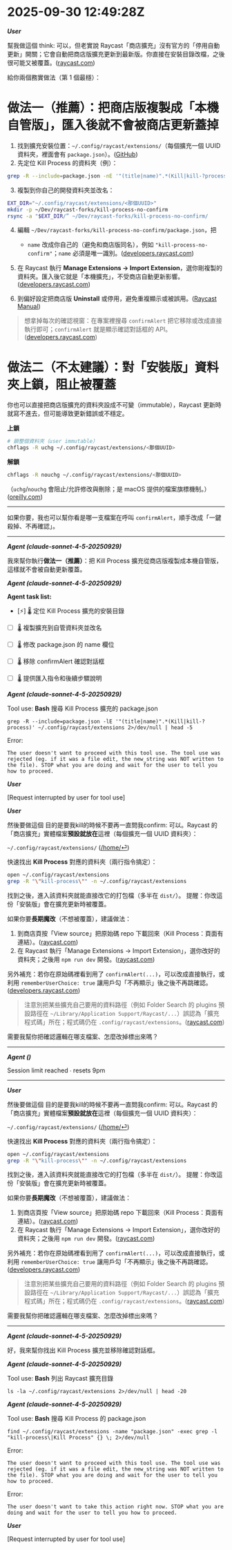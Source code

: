 <!-- Generated by SpecStory -->

# 2025-09-30 12:49:28Z

<!-- Claude Code Session 2344c2cb-4a84-4c49-8ffa-122448334712 (2025-09-30_12-49-28Z) -->

_**User**_

幫我做這個 think: 可以，但老實說 Raycast「商店擴充」沒有官方的「停用自動更新」開關；它會自動把商店版擴充更新到最新版。你直接在安裝目錄改檔，之後很可能又被覆蓋。([raycast.com][1])

給你兩個務實做法（第 1 個最穩）：

# 做法一（推薦）：把商店版複製成「本機自管版」，匯入後就不會被商店更新蓋掉

1. 找到擴充安裝位置：`~/.config/raycast/extensions/`（每個擴充一個 UUID 資料夾，裡面會有 `package.json`）。([GitHub][2])
2. 先定位 Kill Process 的資料夾（例）：

```bash
grep -R --include=package.json -nE '"(title|name)".*(Kill|kill-?process)' ~/.config/raycast/extensions
```

3. 複製到你自己的開發資料夾並改名：

```bash
EXT_DIR="~/.config/raycast/extensions/<那個UUID>"
mkdir -p ~/Dev/raycast-forks/kill-process-no-confirm
rsync -a "$EXT_DIR/” ~/Dev/raycast-forks/kill-process-no-confirm/
```

4. 編輯 `~/Dev/raycast-forks/kill-process-no-confirm/package.json`，把

   * `name` 改成你自己的（避免和商店版同名），例如 `"kill-process-no-confirm"`；`name` 必須是唯一識別。([developers.raycast.com][3])
5. 在 Raycast 執行 **Manage Extensions → Import Extension**，選你剛複製的資料夾。匯入後它就是「本機擴充」，不受商店自動更新影響。([developers.raycast.com][4])
6. 到偏好設定把商店版 **Uninstall** 或停用，避免重複顯示或被誤用。([Raycast Manual][5])

> 想拿掉每次的確認視窗：在專案裡搜尋 `confirmAlert` 把它移除或改成直接執行即可；`confirmAlert` 就是顯示確認對話框的 API。([developers.raycast.com][6])

# 做法二（不太建議）：對「安裝版」資料夾上鎖，阻止被覆蓋

你也可以直接把商店版擴充的資料夾設成不可變（immutable），Raycast 更新時就寫不進去，但可能導致更新錯誤或不穩定。

**上鎖**

```bash
# 鎖整個資料夾（user immutable）
chflags -R uchg ~/.config/raycast/extensions/<那個UUID>
```

**解鎖**

```bash
chflags -R nouchg ~/.config/raycast/extensions/<那個UUID>
```

（`uchg`/`nouchg` 會阻止/允許修改與刪除；是 macOS 提供的檔案旗標機制。）([oreilly.com][7])

---

如果你要，我也可以幫你看是哪一支檔案在呼叫 `confirmAlert`，順手改成「一鍵殺掉、不再確認」。

[1]: https://www.raycast.com/blog/how-raycast-api-extensions-work?utm_source=chatgpt.com "How the Raycast API and extensions work"
[2]: https://github.com/raycast/extensions/issues/12658?utm_source=chatgpt.com "could not find extension's manifest file Domain #12658"
[3]: https://developers.raycast.com/information/manifest "Manifest | Raycast API"
[4]: https://developers.raycast.com/information/developer-tools/manage-extensions-command?utm_source=chatgpt.com "Manage Extensions Command"
[5]: https://manual.raycast.com/store?utm_source=chatgpt.com "Store"
[6]: https://developers.raycast.com/api-reference/feedback/alert?utm_source=chatgpt.com "Alert"
[7]: https://www.oreilly.com/library/view/mac-os-x/0596003706/re170.html?utm_source=chatgpt.com "chflags - Mac OS X in a Nutshell [Book]"


---

_**Agent (claude-sonnet-4-5-20250929)**_

我來幫你執行**做法一（推薦）**：把 Kill Process 擴充從商店版複製成本機自管版，這樣就不會被自動更新覆蓋。

_**Agent (claude-sonnet-4-5-20250929)**_

**Agent task list:**
- [⚡] 🌡️ 定位 Kill Process 擴充的安裝目錄
- [ ] 🌡️ 複製擴充到自管資料夾並改名
- [ ] 🌡️ 修改 package.json 的 name 欄位
- [ ] 🌡️ 移除 confirmAlert 確認對話框
- [ ] 🌡️ 提供匯入指令和後續步驟說明


_**Agent (claude-sonnet-4-5-20250929)**_

Tool use: **Bash** 搜尋 Kill Process 擴充的 package.json

`grep -R --include=package.json -lE '"(title|name)".*(Kill|kill-?process)' ~/.config/raycast/extensions 2>/dev/null | head -5`

Error:

```
The user doesn't want to proceed with this tool use. The tool use was rejected (eg. if it was a file edit, the new_string was NOT written to the file). STOP what you are doing and wait for the user to tell you how to proceed.
```

_**User**_

[Request interrupted by user for tool use]

_**User**_

然後要做這個 目的是要我kill的時候不要再一直問我confirm:
可以。Raycast 的「商店擴充」實體檔案**預設就放在**這裡（每個擴充一個 UUID 資料夾）：

`~/.config/raycast/extensions/` ([/home/⏎][1])

快速找出 **Kill Process** 對應的資料夾（兩行指令搞定）：

```bash
open ~/.config/raycast/extensions
grep -R "\"kill-process\"" -n ~/.config/raycast/extensions
```

找到之後，進入該資料夾就能直接改它的打包檔（多半在 `dist/`）。
提醒：你改這份「安裝版」會在擴充更新時被覆蓋。

如果你要**長期魔改**（不想被覆蓋），建議做法：

1. 到商店頁按「View source」把原始碼 repo 下載回來（Kill Process：頁面有連結）。([raycast.com][2])
2. 在 Raycast 執行「Manage Extensions → Import Extension」，選你改好的資料夾；之後用 `npm run dev` 開發。([raycast.com][3])

另外補充：若你在原始碼裡看到用了 `confirmAlert(...)`，可以改成直接執行，或利用 `rememberUserChoice: true` 讓用戶勾「不再顯示」後之後不再跳確認。([developers.raycast.com][4])

> 注意別把某些擴充自己要用的資料路徑（例如 Folder Search 的 plugins 預設路徑在 `~/Library/Application Support/Raycast/...`）誤認為「擴充程式碼」所在；程式碼仍在 `.config/raycast/extensions`。([raycast.com][5])

需要我幫你把確認邏輯在哪支檔案、怎麼改掉標出來嗎？

[1]: https://giuliomagnifico.blog/post/2023-12-18-my-raycast-setup/?utm_source=chatgpt.com "My Raycast setup - etcetera"
[2]: https://www.raycast.com/rolandleth/kill-process "Raycast Store: Kill Process"
[3]: https://www.raycast.com/merklefruit/foundry-cast-cli?utm_source=chatgpt.com "Foundry Cast CLI"
[4]: https://developers.raycast.com/api-reference/feedback/alert?utm_source=chatgpt.com "Alert"
[5]: https://www.raycast.com/GastroGeek/folder-search?utm_source=chatgpt.com "Raycast Store: Folder Search"


---

_**Agent (<synthetic>)**_

Session limit reached ∙ resets 9pm

---

_**User**_

然後要做這個 目的是要我kill的時候不要再一直問我confirm:
可以。Raycast 的「商店擴充」實體檔案**預設就放在**這裡（每個擴充一個 UUID 資料夾）：

`~/.config/raycast/extensions/` ([/home/⏎][1])

快速找出 **Kill Process** 對應的資料夾（兩行指令搞定）：

```bash
open ~/.config/raycast/extensions
grep -R "\"kill-process\"" -n ~/.config/raycast/extensions
```

找到之後，進入該資料夾就能直接改它的打包檔（多半在 `dist/`）。
提醒：你改這份「安裝版」會在擴充更新時被覆蓋。

如果你要**長期魔改**（不想被覆蓋），建議做法：

1. 到商店頁按「View source」把原始碼 repo 下載回來（Kill Process：頁面有連結）。([raycast.com][2])
2. 在 Raycast 執行「Manage Extensions → Import Extension」，選你改好的資料夾；之後用 `npm run dev` 開發。([raycast.com][3])

另外補充：若你在原始碼裡看到用了 `confirmAlert(...)`，可以改成直接執行，或利用 `rememberUserChoice: true` 讓用戶勾「不再顯示」後之後不再跳確認。([developers.raycast.com][4])

> 注意別把某些擴充自己要用的資料路徑（例如 Folder Search 的 plugins 預設路徑在 `~/Library/Application Support/Raycast/...`）誤認為「擴充程式碼」所在；程式碼仍在 `.config/raycast/extensions`。([raycast.com][5])

需要我幫你把確認邏輯在哪支檔案、怎麼改掉標出來嗎？

[1]: https://giuliomagnifico.blog/post/2023-12-18-my-raycast-setup/?utm_source=chatgpt.com "My Raycast setup - etcetera"
[2]: https://www.raycast.com/rolandleth/kill-process "Raycast Store: Kill Process"
[3]: https://www.raycast.com/merklefruit/foundry-cast-cli?utm_source=chatgpt.com "Foundry Cast CLI"
[4]: https://developers.raycast.com/api-reference/feedback/alert?utm_source=chatgpt.com "Alert"
[5]: https://www.raycast.com/GastroGeek/folder-search?utm_source=chatgpt.com "Raycast Store: Folder Search"


---

_**Agent (claude-sonnet-4-5-20250929)**_

好，我來幫你找出 Kill Process 擴充並移除確認對話框。

_**Agent (claude-sonnet-4-5-20250929)**_

Tool use: **Bash** 列出 Raycast 擴充目錄

`ls -la ~/.config/raycast/extensions 2>/dev/null | head -20`

_**Agent (claude-sonnet-4-5-20250929)**_

Tool use: **Bash** 搜尋 Kill Process 的 package.json

`find ~/.config/raycast/extensions -name "package.json" -exec grep -l "kill-process\|Kill Process" {} \; 2>/dev/null`

Error:

```
The user doesn't want to proceed with this tool use. The tool use was rejected (eg. if it was a file edit, the new_string was NOT written to the file). STOP what you are doing and wait for the user to tell you how to proceed.
```

Error:

```
The user doesn't want to take this action right now. STOP what you are doing and wait for the user to tell you how to proceed.
```

_**User**_

[Request interrupted by user for tool use]

